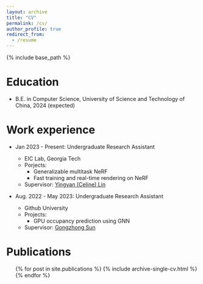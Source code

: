 ```yaml
---
layout: archive
title: "CV"
permalink: /cv/
author_profile: true
redirect_from:
  - /resume
---
```


{% include base_path %}

Education
======
* B.E. in Computer Science, University of Science and Technology of China, 2024 (expected)

Work experience
======
* Jan 2023 - Present: Undergraduate Research Assistant
  * EIC Lab, Georgia Tech
  * Porjects:
    * Generalizable multitask NeRF
    * Fast training and real-time rendering on NeRF
  * Supervisor: [Yingyan (Celine) Lin](https://eiclab.scs.gatech.edu/pages/team.html)

* Aug. 2022 - May 2023: Undergraduate Research Assistant
  * Github University
  * Projects:
    * GPU occupancy prediction using GNN 
  * Supervisor: [Gongzhong Sun](http://staff.ustc.edu.cn/~gzsun/)
  
[//]: # (Skills)

[//]: # (======)

[//]: # (* Skill 1)

[//]: # (* Skill 2)

[//]: # (  * Sub-skill 2.1)

[//]: # (  * Sub-skill 2.2)

[//]: # (  * Sub-skill 2.3)

[//]: # (* Skill 3)

Publications
======
  <ul>{% for post in site.publications %}
    {% include archive-single-cv.html %}
  {% endfor %}</ul>
  
[//]: # (Talks)

[//]: # (======)

[//]: # (  <ul>{% for post in site.talks %})

[//]: # (    {% include archive-single-talk-cv.html %})

[//]: # (  {% endfor %}</ul>)
  
[//]: # (Teaching)

[//]: # (======)

[//]: # (  <ul>{% for post in site.teaching %})

[//]: # (    {% include archive-single-cv.html %})

[//]: # (  {% endfor %}</ul>)

[//]: # (  )
[//]: # (Service and leadership)

[//]: # (======)

[//]: # (* Currently signed in to 43 different slack teams)
